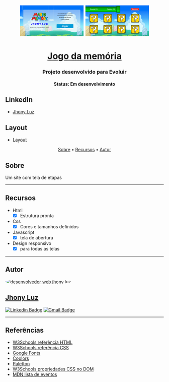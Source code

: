 <h1 align="center">
    <img   height="50%" width="40%" title="#mario jogar" src="./src/img/index_mario_jogar.png" alt="pagina index mario jogar"/>
    <img   height="50%" width="40%" title="#mario jogar" src="./src/img/mario_cartas.png" alt="pagina jogo da memoria mario"/>
</h1>

<h1 align="center">
   <a href="#"> Jogo da memória</a>
</h1>

<h3 align="center">
    Projeto desenvolvido para Evoluir
</h3>

<h4 align="center"> 
	 Status: Em desenvolvimento
</h4>

## LinkedIn

- [Jhony Luz](https://www.linkedin.com/in/jhony-luz-720b73211/)

## Layout

- [Layout](<https://www.figma.com/file/cgUSAEGgSCJN8hxygzUL19/Maratona-Programa-para-Evoluir-(Copy)?node-id=0%3A1>)

<p align="center">
    <a href="#Sobre">Sobre</a> •
    <a href="#Recursos">Recursos</a> •
    <a href="#Auto">Autor</a>
</p>

## Sobre

Um site com tela de etapas

---

## Recursos

- Html
  - [x] Estrutura pronta
- Css
  - [x] Cores e tamanhos definidos
- Javascript
  - [x] tela de abertura
- Design responsivo
  - [x] para todas as telas

---

## Autor

<a href="#">
 <img style="border-radius: 50%;" src="https://github.com/JhonLight.png" width="100px;" alt="desenvolvedor web jhony luz"/>
<h2>Jhony Luz</h2>

[![Linkedin Badge](https://img.shields.io/badge/-Robert-Jose?style=flat-square&logo=Linkedin&logoColor=white&link=https://www.linkedin.com/in/robertjosé/)](https://www.linkedin.com/in/robertjosé/)
[![Gmail Badge](https://img.shields.io/badge/-rjsf06@gmail.com-c14438?style=flat-square&logo=Gmail&logoColor=white&link=mailto:tgmarinho@gmail.com)](mailto:rjsf06@gmail.com)

---

## Referências

- [W3Schools referência HTML](https://www.w3schools.com/tags/default.asp)
- [W3Schools referência CSS](https://www.w3schools.com/cssref/default.asp)
- [Google Fonts](https://fonts.google.com/)
- [Coolors](https://coolors.co/palettes/trending)
- [Paletton](https://paletton.com/)
- [W3Schools propriedades CSS no DOM](https://www.w3schools.com/jsref/dom_obj_style.asp)
- [MDN lista de eventos](https://developer.mozilla.org/en-US/docs/Web/Events)
